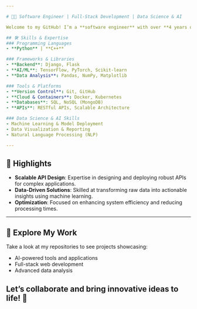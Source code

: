 ```yaml
---

# 👨‍💻 Software Engineer | Full-Stack Development | Data Science & AI  

Welcome to my GitHub! I’m a **software engineer** with over **4 years of experience** in **full-stack development**, specializing in **data science** and **AI**. I focus on building scalable, efficient, and user-centric solutions using modern technologies.  

## 🛠️ Skills & Expertise  
### Programming Languages  
- **Python** | **C++**  

### Frameworks & Libraries  
- **Backend**: Django, Flask  
- **AI/ML**: TensorFlow, PyTorch, Scikit-learn  
- **Data Analysis**: Pandas, NumPy, Matplotlib  

### Tools & Platforms  
- **Version Control**: Git, GitHub  
- **Cloud & Containers**: Docker, Kubernetes  
- **Databases**: SQL, NoSQL (MongoDB)  
- **APIs**: RESTful APIs, Scalable Architecture  

### Data Science & AI Skills  
- Machine Learning & Model Deployment  
- Data Visualization & Reporting  
- Natural Language Processing (NLP)  

---
```


## 🌟 Highlights  
- **Scalable API Design**: Expertise in designing and deploying robust APIs for complex applications.  
- **Data-Driven Solutions**: Skilled at transforming raw data into actionable insights using machine learning.  
- **Optimization**: Focused on enhancing system efficiency and reducing processing times.  

---

## 📂 Explore My Work  
Take a look at my repositories to see projects showcasing:  
- AI-powered tools and applications  
- Full-stack web development  
- Advanced data analysis  

Let’s collaborate and bring innovative ideas to life! 🚀  
---
